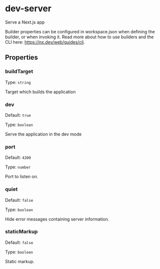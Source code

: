 # dev-server

Serve a Next.js app

Builder properties can be configured in workspace.json when defining the builder, or when invoking it.
Read more about how to use builders and the CLI here: https://nx.dev/web/guides/cli.

## Properties

### buildTarget

Type: `string`

Target which builds the application

### dev

Default: `true`

Type: `boolean`

Serve the application in the dev mode

### port

Default: `4200`

Type: `number`

Port to listen on.

### quiet

Default: `false`

Type: `boolean`

Hide error messages containing server information.

### staticMarkup

Default: `false`

Type: `boolean`

Static markup.
